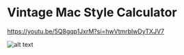 # Vintage Mac Style Calculator

https://youtu.be/5Q8gqp1JxrM?si=hwVtmrbIwDyTXJV7

![alt text](Assets/TD-Calculator-1.gif)

